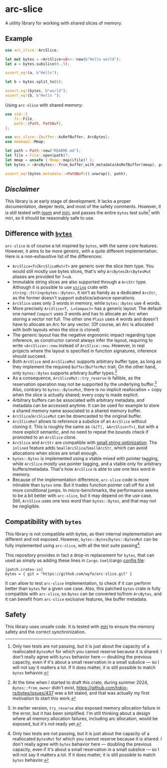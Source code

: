 # arc-slice

A utility library for working with shared slices of memory.

## Example

```rust
use arc_slice::ArcSlice;

let mut bytes = <ArcSlice<u8>>::new(b"Hello world");
let a = bytes.subslice(0..5);

assert_eq!(a, b"Hello");

let b = bytes.split_to(6);

assert_eq!(bytes, b"world");
assert_eq!(b, b"Hello ");
```

Using `arc-slice` with shared memory:
```rust
use std::{
    fs::File,
    path::{Path, PathBuf},
};

use arc_slice::{buffer::AsRefBuffer, ArcBytes};
use memmap2::Mmap;

let path = Path::new("README.md");
let file = File::open(path)?;
let mmap = unsafe { Mmap::map(&file)? };
let bytes = <ArcBytes>::from_buffer_with_metadata(AsRefBuffer(mmap), path.to_owned());

assert_eq!(bytes.metadata::<PathBuf>().unwrap(), path);
```

## *Disclaimer*

This library is at early stage of development. It lacks a proper documentation, deeper tests, and most of the safety comments. However, it is still tested with [loom](https://crates.io/crates/loom) and [miri](https://github.com/rust-lang/miri), and passes the entire `bytes` test suite[^1] with miri, so it should be reasonably safe to use.

## Difference with [`bytes`](https://crates.io/crates/bytes)

`arc-slice` is of course a lot inspired by `bytes`, with the same core features. However, it aims to be more generic, with a quite different implementation. Here is a non-exhaustive list of the differences:

- `ArcSlice<T>`/`ArcSliceMut<T>` are generic over the slice item type. You would still mostly use bytes slices, that's why `ArcBytes`/`ArcBytesMut` aliases are provided for `T=u8`.
- Immutable string slices are also supported through a `ArcStr` type. Although it is possible to use [`string`](https://crates.io/crates/string) crate with `string::String<bytes::Bytes>`, it isn't as handy as a dedicated `ArcStr`, as the former doesn't support subslice/advance operations.
- `ArcSlice` uses only 3 words in memory, while `bytes::Bytes` use 4 words.
- More precisely `ArcSlice<T, L=Compact>` has a generic layout. The default one named `Compact` uses 3 words and has to allocate an Arc when storing a vector not full. The other one `Plain` uses 4 words and doesn't have to allocate an Arc for any vector. (Of course, an Arc is allocated with both layouts when the slice is cloned)
- The generic layout has the negative ergonomic impact regarding type inference, as constructor cannot always infer the layout, requiring to write `<ArcSlice>::new` instead of `ArcSlice::new`. However, in real projects where the layout is specified in function signatures, inference should succeed.
- Both `ArcSlice` and `ArcSliceMut` supports arbitrary buffer type, as long as they implement the required `Buffer`/`BufferMut` trait. On the other hand, only `bytes::Bytes` supports arbitrary buffer types.[^2]
- As a consequence, `ArcSliceMut::try_reserve` is fallible, as the reservation operation may not be supported by the underlying buffer.[^3] Also, contrary to `bytes::BytesMut`, there is no implicit reallocation + copy when the slice is actually shared; every copy is made explicit.
- Arbitrary buffers can be associated with arbitrary metadata, and metadata can be accessed anytime. It can be used for example to store a shared memory name associated to a shared memory buffer.
- `ArcSlice`/`ArcSliceMut` can be downcasted to the original buffer.
- `ArcSliceRef` allows to reference a subslice of an `ArcSlice` without cloning it. This is roughly the same as `(&[T], &ArcSlice<T>)`, but with a more explicit semantic, and no need to repeat the bounds check if promoted to an `ArcSlice` clone.
- `ArcSlice` and `ArcStr` are compatible with [small string optimization](https://cppdepend.com/blog/understanding-small-string-optimization-sso-in-stdstring/). The `inlined` feature adds `SmallArcSlice`/`SmallArcStr`, which can avoid allocations when slices are small enough.
- `bytes::Bytes` is implemented using a vtable mixed with pointer tagging, while `ArcSlice` mostly use pointer tagging, and a vtable only for arbitrary buffers/metadata. That's how `ArcSlice` is able to use one less word in memory.
- Because of the implementation difference, `arc-slice` code is more inlinable than `bytes` one. But it trades function pointer call off for a bit  more conditional jumps. In micro-benchmarks, the performance seems to be a bit better with `arc-slice`, but it may depend on the use case. Still, `ArcSlice` uses one less word than `bytes::Bytes`, and that may not be negligible.   

## Compatibility with `bytes`

This library is not compatible with bytes, as their internal implementation are different and not exposed. However, `bytes::Bytes`/`bytes::BytesMut` can be fully implemented using `arc-slice`, with all the test suite passing[^1].

This repository provides in fact a drop-in replacement for `bytes`, that can used as simply as adding these lines in `Cargo.toml`/cargo [config file](https://doc.rust-lang.org/cargo/reference/config.html):
```
[patch.crates-io]
bytes = { git = "https://github.com/wyfo/arc-slice.git" }
```

It can allow to test `arc-slice` implementation, to check if it can perform better than `bytes` for a given use case. Also, this patched `bytes` crate is fully compatible with `arc-slice`, so `Bytes` can be converted to/from `ArcBytes`, and it can benefit from `arc-slice` exclusive features, like buffer metadata.

## Safety

This library uses unsafe code. It is tested with [miri](https://github.com/rust-lang/miri) to ensure the memory safety and the correct synchronization.


[^1]: Only two tests are not passing, but it is just about the capacity of a reallocated `BytesMut` for which you cannot reserve because it is shared. I don't really agree with `bytes` behavior here — doubling the previous capacity, even if it's about a small reservation in a small subslice — so I will not say it matters a lot. If it does matter, it is still possible to match `bytes` behavior. 

[^2]: At the time when I started to draft this crate, during summer 2024, `Bytes::from_owner` didn't exist, https://github.com/tokio-rs/bytes/issues/437 was a bit staled, and that was actually my first motivation to start this work.

[^3]: In earlier version, `try_reserve` also exposed memory allocation failure in the error, but it has been simplified. I'm still thinking about a design where all memory allocation failures, including arc allocation, would be exposed, but it's not ready yet.